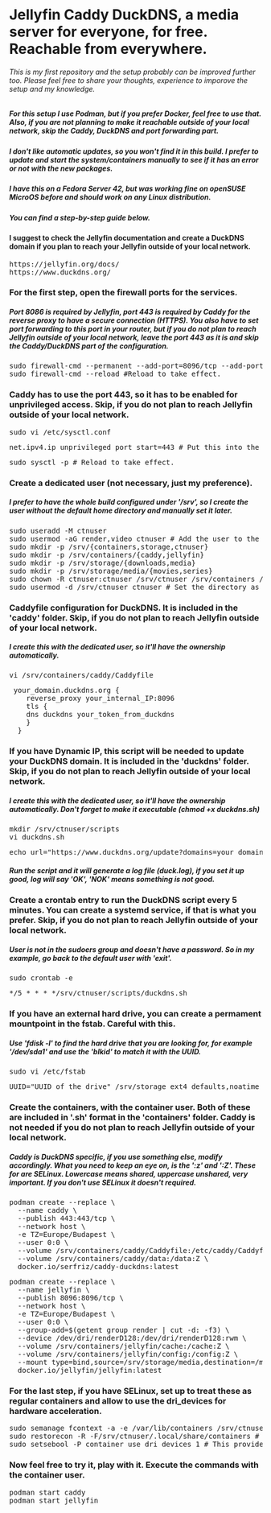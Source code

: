 # Jellyfin Caddy DuckDNS, a media server for everyone, for free. Reachable from everywhere.
###### This is my first repository and the setup probably can be improved further too. Please feel free to share your thoughts, experience to imporove the setup and my knowledge.
##### For this setup I use Podman, but if you prefer Docker, feel free to use that. Also, if you are not planning to make it reachable outside of your local network, skip the Caddy, DuckDNS and port forwarding part.
##### I don't like automatic updates, so you won't find it in this build. I prefer to update and start the system/containers manually to see if it has an error or not with the new packages.
##### I have this on a Fedora Server 42, but was working fine on openSUSE MicroOS before and should work on any Linux distribution.
##### You can find a step-by-step guide below.

#### I suggest to check the Jellyfin documentation and create a DuckDNS domain if you plan to reach your Jellyfin outside of your local network.
<pre>https://jellyfin.org/docs/
https://www.duckdns.org/</pre>

### For the first step, open the firewall ports for the services.
##### Port 8086 is required by Jellyfin, port 443 is required by Caddy for the reverse proxy to have a secure connection (HTTPS). You also have to set port forwarding to this port in your router, but if you do not plan to reach Jellyfin outside of your local network, leave the port 443 as it is and skip the Caddy/DuckDNS part of the configuration.
<pre>sudo firewall-cmd --permanent --add-port=8096/tcp --add-port=443/tcp
sudo firewall-cmd --reload #Reload to take effect.</pre>

### Caddy has to use the port 443, so it has to be enabled for unprivileged access. Skip, if you do not plan to reach Jellyfin outside of your local network.
<pre>sudo vi /etc/sysctl.conf</pre>
<pre>net.ipv4.ip_unprivileged_port_start=443 # Put this into the file.</pre>
<pre>sudo sysctl -p # Reload to take effect.</pre>
### Create a dedicated user (not necessary, just my preference).
##### I prefer to have the whole build configured under '/srv', so I create the user without the default home directory and manually set it later.
<pre>sudo useradd -M ctnuser
sudo usermod -aG render,video ctnuser # Add the user to the render and video groups.
sudo mkdir -p /srv/{containers,storage,ctnuser}
sudo mkdir -p /srv/containers/{caddy,jellyfin}
sudo mkdir -p /srv/storage/{downloads,media}
sudo mkdir -p /srv/storage/media/{movies,series}
sudo chown -R ctnuser:ctnuser /srv/ctnuser /srv/containers /srv/storage # Add the ownership to the user.
sudo usermod -d /srv/ctnuser ctnuser # Set the directory as home for the user.</pre>

### Caddyfile configuration for DuckDNS. It is included in the 'caddy' folder. Skip, if you do not plan to reach Jellyfin outside of your local network.
##### I create this with the dedicated user, so it'll have the ownership automatically.
<pre>vi /srv/containers/caddy/Caddyfile</pre>
 <pre> your_domain.duckdns.org {
    reverse_proxy your_internal_IP:8096 
    tls {
    dns duckdns your_token_from_duckdns
    }
  }</pre>

### If you have Dynamic IP, this script will be needed to update your DuckDNS domain. It is included in the 'duckdns' folder. Skip, if you do not plan to reach Jellyfin outside of your local network.
##### I create this with the dedicated user, so it'll have the ownership automatically. Don't forget to make it executable (chmod +x duckdns.sh)
<pre>mkdir /srv/ctnuser/scripts
vi duckdns.sh</pre>
<pre>echo url="https://www.duckdns.org/update?domains=your_domain&token=your_token_from_duckdns&ip=" | curl -k -o /srv/ctnuser/scripts/duck.log -K -</pre>
##### Run the script and it will generate a log file (duck.log), if you set it up good, log will say 'OK', 'NOK' means something is not good.

### Create a crontab entry to run the DuckDNS script every 5 minutes. You can create a systemd service, if that is what you prefer. Skip, if you do not plan to reach Jellyfin outside of your local network.
##### User is not in the sudoers group and doesn't have a password. So in my example, go back to the default user with 'exit'.
<pre>sudo crontab -e</pre>
<pre>*/5 * * * */srv/ctnuser/scripts/duckdns.sh
</pre>

### If you have an external hard drive, you can create a permament mountpoint in the fstab. Careful with this.
##### Use 'fdisk -l' to find the hard drive that you are looking for, for example '/dev/sda1' and use the 'blkid' to match it with the UUID.
<pre>sudo vi /etc/fstab</pre>
<pre>UUID="UUID_of_the_drive" /srv/storage ext4 defaults,noatime 0 2 # A basic mount, modify if you prefer something else.</pre>

### Create the containers, with the container user. Both of these are included in '.sh' format in the 'containers' folder. Caddy is not needed if you do not plan to reach Jellyfin outside of your local network.
##### Caddy is DuckDNS specific, if you use something else, modify accordingly. What you need to keep an eye on, is the ':z' and ':Z'. These for are SELinux. Lowercase means shared, uppercase unshared, very important. If you don't use SELinux it doesn't required.
<pre>podman create --replace \
  --name caddy \
  --publish 443:443/tcp \
  --network host \
  -e TZ=Europe/Budapest \
  --user 0:0 \
  --volume /srv/containers/caddy/Caddyfile:/etc/caddy/Caddyfile:z \
  --volume /srv/containers/caddy/data:/data:Z \
  docker.io/serfriz/caddy-duckdns:latest</pre>
<pre>podman create --replace \
  --name jellyfin \
  --publish 8096:8096/tcp \
  --network host \
  -e TZ=Europe/Budapest \
  --user 0:0 \
  --group-add=$(getent group render | cut -d: -f3) \
  --device /dev/dri/renderD128:/dev/dri/renderD128:rwm \
  --volume /srv/containers/jellyfin/cache:/cache:Z \
  --volume /srv/containers/jellyfin/config:/config:Z \
  --mount type=bind,source=/srv/storage/media,destination=/media,ro=true,relabel=shared \
  docker.io/jellyfin/jellyfin:latest</pre>

### For the last step, if you have SELinux, set up to treat these as regular containers and allow to use the dri_devices for hardware acceleration.
<pre>sudo semanage fcontext -a -e /var/lib/containers /srv/ctnuser/.local/share/containers # This tell SELinux to treat '/srv/ctnuser/.local/share/containers' as '/var/lib/containers', which is the default.
sudo restorecon -R -F/srv/ctnuser/.local/share/containers # This applies the SELinux labels.
sudo setsebool -P container_use_dri_devices 1 # This provides permissions for containers to access and use DRI devices. It is necessary for hardware acceleration.
</pre>

### Now feel free to try it, play with it. Execute the commands with the container user.
<pre>podman start caddy
podman start jellyfin</pre>
